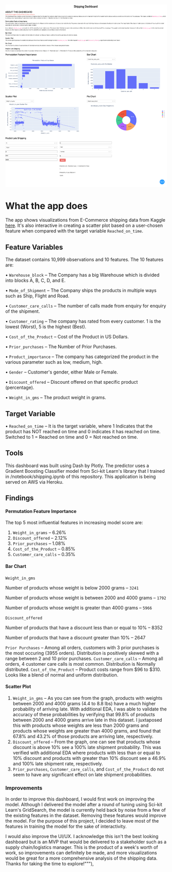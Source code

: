 ![Dashboard](./shipping_dashboard_image.png "Dashboard")

# What the app does
The app shows visualizations from E-Commerce shipping data from Kaggle
[here](https://www.kaggle.com/prachi13/customer-analytics). It's also
interactive in creating a scatter plot based on a user-chosen feature when
compared with the target variable `Reached_on_time`. 

## Feature Variables
The dataset contains 10,999 observations and 10 features. The 10 features are:

• `Warehouse_block` – The Company has a big Warehouse which is divided into blocks A, B, C, D, and E.

• `Mode_of_Shipment` – The Company ships the products in multiple ways such as Ship, Flight and Road.

• `Customer_care_calls` – The number of calls made from enquiry for enquiry of the shipment.

• `Customer_rating` – The company has rated from every customer. 1 is the lowest (Worst), 5 is the highest (Best).

• `Cost_of_the_Product` – Cost of the Product in US Dollars.

• `Prior_purchases` – The Number of Prior Purchases.

• `Product_importance` – The company has categorized the product in the various parameter such as low, medium, high.

• `Gender` – Customer's gender, either Male or Female.

• `Discount_offered` – Discount offered on that specific product (percentage).

• `Weight_in_gms` – The product weight in grams.

## Target Variable
• `Reached_on_time` – It is the target variable, where 1 Indicates that the product has NOT reached on time and 0 indicates it has reached on time. Switched to 1 = Reached on time and 0 = Not reached on time.

## Tools
This dashboard was built using Dash by Plotly. The predictor uses a Gradient Boosting Classifier model from Sci-kit Learn's library that I trained in /notebook/shipping.ipynb of this repository. This application is being served on AWS via Heroku.

## Findings
#### Permutation Feature Importance
The top 5 most influential features in increasing model score are:
 1. `Weight_in_grams` – 6.26%
 2. `Discount_offered` – 2.12%
 3. `Prior_purchases` – 1.08%
 4. `Cost_of_the_Product` – 0.85%
 5. `Customer_care_calls` – 0.35%

#### Bar Chart
`Weight_in_gms`

Number of products whose weight is below 2000 grams – `3241`

Number of products whose weight is between 2000 and 4000 grams – `1792`

Number of products whose weight is greater than 4000 grams – `5966`

`Discount_offered`

Number of products that have a discount less than or equal to 10% – 8352

Number of products that have a discount greater than 10% – 2647

`Prior Purchases` – Among all orders, customers with 3 prior purchases is the most occuring (3955 orders). Distribution is positively skewed with a range between 2 and 10 prior purchases.
`Customer_care_calls` – Among all orders, 4 customer care calls is most common. Distribution is Normally distributed.
`Cost_of_the_Product` – Product costs range from $96 to $310. Looks like a blend of normal and uniform distribution.

#### Scatter Plot
1. `Weight_in_gms` – As you can see from the graph, products with weights between 2000 and 4000 grams (4.4 to 8.8 lbs) have a much higher probability of arriving late. With additional EDA, I was able to validate the accuracy of these probabilities by verifying that 99.8% of products between 2000 and 4000 grams arrive late in this dataset. I juxtaposed this with products whose weights are less than 2000 grams and products whose weights are greater than 4000 grams, and found that 67.8% and 43.2% of those products are arriving late, respectively. 
2. `Discount_offered` – From the graph, one can see that products whose discount is above 10% see a 100% late shipment probability. This was verified with additional EDA where products with less than or equal to 10% discount and products with greater than 10% discount see a 46.9% and 100% late shipment rate, respectively.
3. `Prior_purchases`, `Customer_care_calls`, and `Cost_of_the_Product` do not seem to have any significant effect on late shipment probabilities.

### Improvements
In order to improve this dashboard, I would first work on improving the model. Although I delivered the model after a round of tuning using Sci-kit Learn's GridSearch, the model is currently held back by noise from a few of the existing features in the dataset. Removing these features would improve the model. For the purpose of this project, I decided to leave most of the features in training the model for the sake of interactivity. 

I would also improve the UI/UX. I acknowledge this isn't the best looking dashboard but is an MVP that would be delivered to a stakeholder such as a supply chain/logistics manager. This is the product of a week's worth of work, so improvements can definitely be made, and more visualizations would be great for a more comprehensive analysis of the shipping data. Thanks for taking the time to explore!"""),
